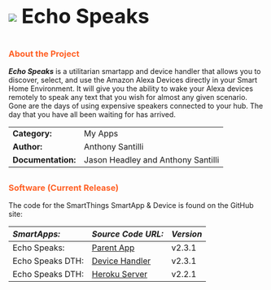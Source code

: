 <h3 style="font-size: 40px;"><img style="vertical-align: middle;" src="https://tonesto7.github.io/echo-speaks-docs/static/img/EchoSpeaks.png"></img> Echo Speaks</h3>

## <h3 style="color: #FF6025;">About the Project</h3>

***Echo Speaks*** is a utilitarian smartapp and device handler that allows you to discover, select, and use the Amazon Alexa Devices directly in your Smart Home Environment.
It will give you the ability to wake your Alexa devices remotely to speak any text that you wish for almost any given scenario.
Gone are the days of using expensive speakers connected to your hub. The day that
you have all been waiting for has arrived.

|  |  |
|:----------|---------|
|**Category:** | My Apps |
|**Author:** | Anthony Santilli  |
|**Documentation:** | Jason Headley and Anthony Santilli |

## <h3 style="color: #FF6025;">Software (Current Release)</h3>

The code for the SmartThings SmartApp & Device is found on the GitHub site:

| ***SmartApps:*** | ***Source Code URL:*** | ***Version*** |
|:-----------------|------------------------|---------------|
| Echo Speaks: |[Parent App](https://raw.githubusercontent.com/tonesto7/echo-speaks/master/smartapps/tonesto7/echo-speaks.src/echo-speaks.groovy ) | v2.3.1 |
| Echo Speaks DTH: |[Device Handler](https://raw.githubusercontent.com/tonesto7/echo-speaks/master/devicetypes/tonesto7/echo-speaks-device.src/echo-speaks-device.groovy) | v2.3.1 |
| Echo Speaks DTH: |[Heroku Server](https://github.com/tonesto7/echo-speaks-server) | v2.2.1 |
